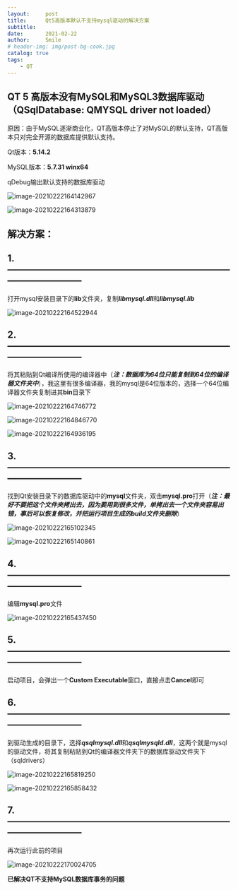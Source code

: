 ```yaml
---
layout:     post
title:      Qt5高版本默认不支持mysql驱动的解决方案
subtitle:   
date:       2021-02-22
author:     Smile
# header-img: img/post-bg-cook.jpg
catalog: true
tags:
    - QT
---
```


## QT 5 高版本没有MySQL和MySQL3数据库驱动（QSqlDatabase: QMYSQL driver not loaded）

原因：由于MySQL逐渐商业化，QT高版本停止了对MySQL的默认支持，QT高版本只对完全开源的数据库提供默认支持。

Qt版本：**5.14.2**

MySQL版本：**5.7.31 winx64**

qDebug输出默认支持的数据库驱动

![image-20210222164142967](https://raw.githubusercontent.com/Smile9996/Smile9996.github.io/blob/master/img/imgQt/image-20210222164142967.png)

![image-20210222164313879](https://raw.githubusercontent.com/Smile9996/Smile9996.github.io/blob/master/img/imgQt/image-20210222164313879.png)

## 解决方案：

## 1.————————————————————————————————

打开mysql安装目录下的**lib**文件夹，复制***libmysql.dll***和***libmysql.lib***

![image-20210222164522944](https://raw.githubusercontent.com/Smile9996/Smile9996.github.io/blob/master/img/imgQt/image-20210222164522944.png)

## 2.————————————————————————————————

将其粘贴到Qt编译所使用的编译器中（***注：数据库为64位只能复制到64位的编译器文件夹中***），我这里有很多编译器，我的mysql是64位版本的，选择一个64位编译器文件夹复制进其**bin**目录下

![image-20210222164746772](https://raw.githubusercontent.com/Smile9996/Smile9996.github.io/blob/master/img/imgQt/image-20210222164746772.png)

![image-20210222164846770](https://raw.githubusercontent.com/Smile9996/Smile9996.github.io/blob/master/img/imgQt/image-20210222164846770.png)

![image-20210222164936195](https://raw.githubusercontent.com/Smile9996/Smile9996.github.io/blob/master/img/imgQt/image-20210222164936195.png)

## 3.————————————————————————————————

找到Qt安装目录下的数据库驱动中的**mysql**文件夹，双击**mysql.pro**打开（***注：最好不要把这个文件夹拷出去，因为要用到很多文件，单拷出去一个文件夹容易出错，事后可以恢复修改，并把运行项目生成的build文件夹删除***）

![image-20210222165102345](https://raw.githubusercontent.com/Smile9996/Smile9996.github.io/blob/master/img/imgQt/image-20210222165102345.png)

![image-20210222165140861](https://raw.githubusercontent.com/Smile9996/Smile9996.github.io/blob/master/img/imgQt/image-20210222165140861.png)

## 4.————————————————————————————————

编辑**mysql.pro**文件

![image-20210222165437450](https://raw.githubusercontent.com/Smile9996/Smile9996.github.io/blob/master/img/imgQt/image-20210222165437450.png)

## 5.————————————————————————————————

启动项目，会弹出一个**Custom Executable**窗口，直接点击**Cancel**即可

## 6.————————————————————————————————

到驱动生成的目录下，选择***qsqlmysql.dll***和***qsqlmysqld.dll***，这两个就是mysql的驱动文件，将其复制粘贴到Qt的编译器文件夹下的数据库驱动文件夹下（sqldrivers）

![image-20210222165819250](https://raw.githubusercontent.com/Smile9996/Smile9996.github.io/blob/master/img/imgQt/image-20210222165819250.png)

![image-20210222165858432](https://raw.githubusercontent.com/Smile9996/Smile9996.github.io/blob/master/img/imgQt/image-20210222165858432.png)

## 7.————————————————————————————————

再次运行此前的项目

![image-20210222170024705](https://raw.githubusercontent.com/Smile9996/Smile9996.github.io/blob/master/img/imgQt/image-20210222170024705.png)

**已解决QT不支持MySQL数据库事务的问题**
